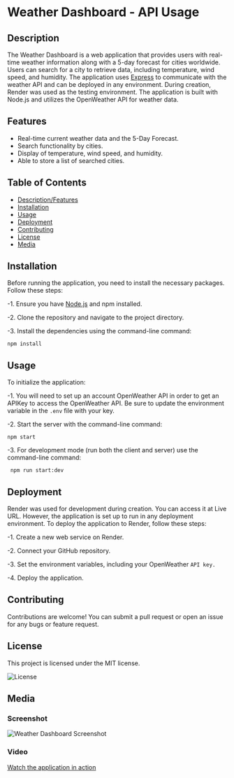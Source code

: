 # Weather Dashboard - API Usage
  
## Description
  
The Weather Dashboard is a web application that provides users with real-time weather information along with a 5-day forecast for cities worldwide. Users can search for a city to retrieve data, including temperature, wind speed, and humidity. The application uses [Express](https://expressjs.com/) to communicate with the weather API and can be deployed in any environment. During creation, Render was used as the testing environment. The application is built with Node.js and utilizes the OpenWeather API for weather data.
  
## Features

* Real-time current weather data and the 5-Day Forecast.
* Search functionality by cities.
* Display of temperature, wind speed, and humidity. 
* Able to store a list of searched cities.

## Table of Contents

- [Description/Features](#description)
- [Installation](#installation)
- [Usage](#usage)
- [Deployment](#deployment)
- [Contributing](#contributing)
- [License](#license)
- [Media](#media)
    
## Installation

Before running the application, you need to install the necessary packages. Follow these steps:
  
-1. Ensure you have [Node.js](https://nodejs.org/) and npm   installed.
  
-2. Clone the repository and navigate to the project directory.
    
-3. Install the dependencies using the command-line command:
 
   ```npm install```
   

## Usage

To initialize the application:

-1. You will need to set up an account OpenWeather API in order to get an APIKey to access the OpenWeather API. Be sure to update the environment variable in the ```.env``` file with your key.

-2. Start the server with the command-line command:
  
 ```npm start```
  
-3. For development mode (run both the client and server) use the command-line command:
  
   ``` npm run start:dev```


## Deployment

Render was used for development during creation. You can access it at Live URL. However, the application is set up to run in any deployment environment. To deploy the application to Render, follow these steps:

-1. Create a new web service on Render.

-2. Connect your GitHub repository.

-3. Set the environment variables, including your OpenWeather ```API key.```

-4. Deploy the application.

## Contributing

Contributions are welcome! You can submit a pull request or open an issue for any bugs or feature request.

## License

This project is licensed under the MIT license.

![License](https://img.shields.io/badge/license-MIT-blue.svg)

## Media

### Screenshot

![Weather Dashboard Screenshot](Assets/Weather-Dash-Board-Demo.png)

### Video

[Watch the application in action](https://drive.google.com/file/d/1xnA_cLHrZ3BbK3Slm0bf_kjhU4KPCstX/view?usp=sharing)


